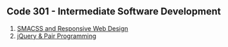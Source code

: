 ## Code 301 - Intermediate Software Development
1. [SMACSS and Responsive Web Design](https://emranaloul.github.io/reading-notes/Read:%2001%20-%20SMACSS%20and%20Responsive%20Web%20Design)
1. [jQuery & Pair Programming](https://emranaloul.github.io/reading-notes/301-class02)